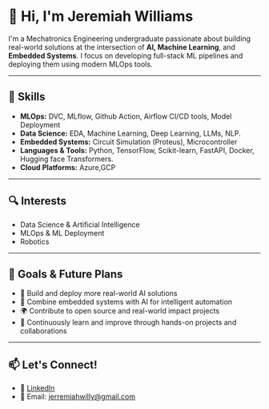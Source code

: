 # 👋 Hi, I'm Jeremiah Williams

I'm a Mechatronics Engineering undergraduate passionate about building real-world solutions at the intersection of **AI, Machine Learning**, and **Embedded Systems**. I focus on developing full-stack ML pipelines and deploying them using modern MLOps tools.

---

## 🚀 Skills

- **MLOps:** DVC, MLflow, Github Action, Airflow CI/CD tools, Model Deployment  
- **Data Science:** EDA, Machine Learning, Deep Learning, LLMs, NLP.
- **Embedded Systems:** Circuit Simulation (Proteus), Microcontroller
- **Languages & Tools:** Python, TensorFlow, Scikit-learn, FastAPI, Docker, Hugging face Transformers.
- **Cloud Platforms:** Azure,GCP
---

## 🔍 Interests

- Data Science & Artificial Intelligence  
- MLOps & ML Deployment  
- Robotics

---

## 🎯 Goals & Future Plans

- 🚧 Build and deploy more real-world AI solutions  
- 🤖 Combine embedded systems with AI for intelligent automation  
- 🌍 Contribute to open source and real-world impact projects  
- 🧠 Continuously learn and improve through hands-on projects and collaborations  

---

## 📫 Let's Connect!

- 🔗 [LinkedIn]((https://www.linkedin.com/in/jeremiah-williams-720976372/))  
- 📧 Email: jerremiahwilly@gmail.com  
